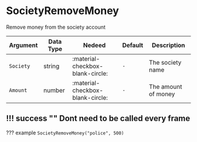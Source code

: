 # SocietyRemoveMoney
Remove money from the society account

| Argument              | Data Type                            | Nedeed                    | Default                       | Description
| ----------------------| ------------------------------------ | ------------------------- |-------------------------------|-------------
| `Society`                | string | :material-checkbox-blank-circle: | `-` | The society name
| `Amount`                | number | :material-checkbox-blank-circle: | `-` | The amount of money

!!! success ""
    Dont need to be called every frame
---
??? example
    ```
    SocietyRemoveMoney("police", 500)
    ```     
